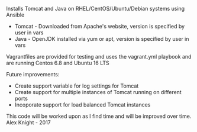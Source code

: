 Installs Tomcat and Java on RHEL/CentOS/Ubuntu/Debian systems using Ansible

- Tomcat - Downloaded from Apache's website, version is specified by user in vars
- Java - OpenJDK installed via yum or apt, version is specified by user in vars

Vagrantfiles are  provided for testing and uses the vagrant.yml playbook and are running Centos 6.8 and Ubuntu 16 LTS

Future improvements:  
- Create support variable for log settings for Tomcat
- Create support for multiple instances of Tomcat running on different ports
- Incoporate support for load balanced Tomcat instances

This code will be worked upon as I find time and will be improved over time.
Alex Knight - 2017
